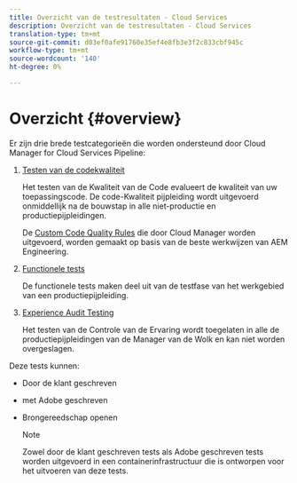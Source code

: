 ```yaml
---
title: Overzicht van de testresultaten - Cloud Services
description: Overzicht van de testresultaten - Cloud Services
translation-type: tm+mt
source-git-commit: d03ef0afe91760e35ef4e8fb3e3f2c833cbf945c
workflow-type: tm+mt
source-wordcount: '140'
ht-degree: 0%

---
```



# Overzicht {#overview}

Er zijn drie brede testcategorieën die worden ondersteund door Cloud Manager for Cloud Services Pipeline:

1. [Testen van de codekwaliteit](/help/implementing/cloud-manager/code-quality-testing.md)

   Het testen van de Kwaliteit van de Code evalueert de kwaliteit van uw toepassingscode. De code-Kwaliteit pijpleiding wordt uitgevoerd onmiddellijk na de bouwstap in alle niet-productie en productiepijpleidingen.

   De [Custom Code Quality Rules](/help/implementing/cloud-manager/custom-code-quality-rules.md) die door Cloud Manager worden uitgevoerd, worden gemaakt op basis van de beste werkwijzen van AEM Engineering.

1. [Functionele tests](/help/implementing/cloud-manager/functional-testing.md)

   De functionele tests maken deel uit van de testfase van het werkgebied van een productiepijpleiding.

1. [Experience Audit Testing](/help/implementing/cloud-manager/experience-audit-testing.md)

   Het testen van de Controle van de Ervaring wordt toegelaten in alle de productiepijpleidingen van de Manager van de Wolk en kan niet worden overgeslagen.

Deze tests kunnen:

* Door de klant geschreven
* met Adobe geschreven
* Brongereedschap openen

   >[!NOTE]
   > Zowel door de klant geschreven tests als Adobe geschreven tests worden uitgevoerd in een containerinfrastructuur die is ontworpen voor het uitvoeren van deze tests.

